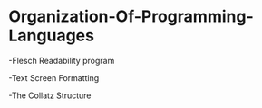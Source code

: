 # Organization-Of-Programming-Languages

-Flesch Readability program

-Text Screen Formatting

-The Collatz Structure
